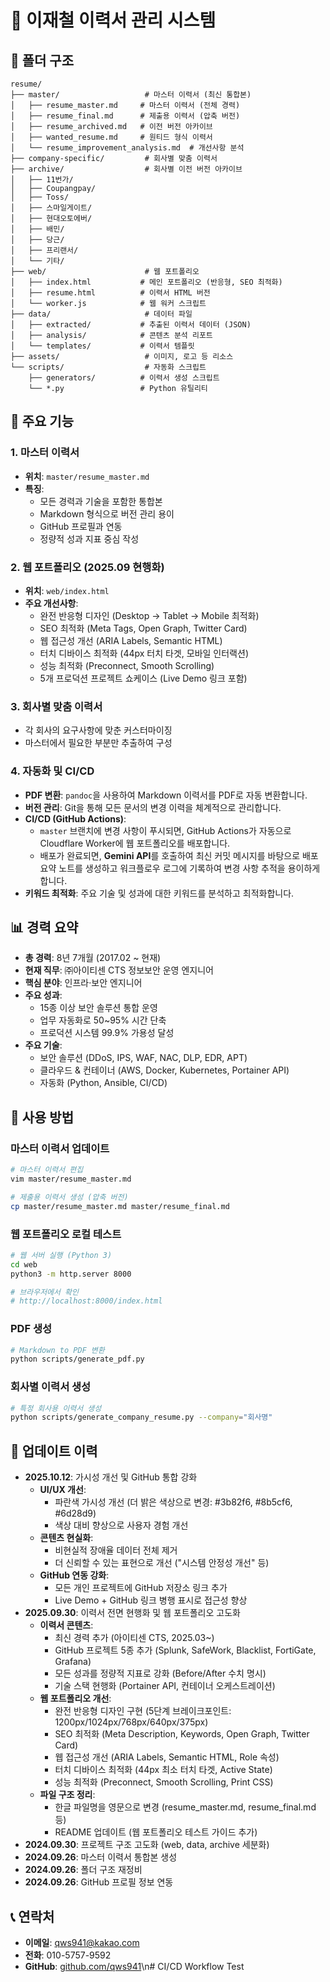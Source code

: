 # 📄 이재철 이력서 관리 시스템

## 📁 폴더 구조

```
resume/
├── master/                   # 마스터 이력서 (최신 통합본)
│   ├── resume_master.md     # 마스터 이력서 (전체 경력)
│   ├── resume_final.md      # 제출용 이력서 (압축 버전)
│   ├── resume_archived.md   # 이전 버전 아카이브
│   ├── wanted_resume.md     # 원티드 형식 이력서
│   └── resume_improvement_analysis.md  # 개선사항 분석
├── company-specific/         # 회사별 맞춤 이력서
├── archive/                  # 회사별 이전 버전 아카이브
│   ├── 11번가/
│   ├── Coupangpay/
│   ├── Toss/
│   ├── 스마일게이트/
│   ├── 현대오토에버/
│   ├── 배민/
│   ├── 당근/
│   ├── 프리랜서/
│   └── 기타/
├── web/                      # 웹 포트폴리오
│   ├── index.html           # 메인 포트폴리오 (반응형, SEO 최적화)
│   ├── resume.html          # 이력서 HTML 버전
│   └── worker.js            # 웹 워커 스크립트
├── data/                     # 데이터 파일
│   ├── extracted/           # 추출된 이력서 데이터 (JSON)
│   ├── analysis/            # 콘텐츠 분석 리포트
│   └── templates/           # 이력서 템플릿
├── assets/                   # 이미지, 로고 등 리소스
└── scripts/                  # 자동화 스크립트
    ├── generators/          # 이력서 생성 스크립트
    └── *.py                 # Python 유틸리티
```

## 🚀 주요 기능

### 1. 마스터 이력서
- **위치**: `master/resume_master.md`
- **특징**:
  - 모든 경력과 기술을 포함한 통합본
  - Markdown 형식으로 버전 관리 용이
  - GitHub 프로필과 연동
  - 정량적 성과 지표 중심 작성

### 2. 웹 포트폴리오 (2025.09 현행화)
- **위치**: `web/index.html`
- **주요 개선사항**:
  - 완전 반응형 디자인 (Desktop → Tablet → Mobile 최적화)
  - SEO 최적화 (Meta Tags, Open Graph, Twitter Card)
  - 웹 접근성 개선 (ARIA Labels, Semantic HTML)
  - 터치 디바이스 최적화 (44px 터치 타겟, 모바일 인터랙션)
  - 성능 최적화 (Preconnect, Smooth Scrolling)
  - 5개 프로덕션 프로젝트 쇼케이스 (Live Demo 링크 포함)

### 3. 회사별 맞춤 이력서
- 각 회사의 요구사항에 맞춘 커스터마이징
- 마스터에서 필요한 부분만 추출하여 구성

### 4. 자동화 및 CI/CD
- **PDF 변환**: `pandoc`을 사용하여 Markdown 이력서를 PDF로 자동 변환합니다.
- **버전 관리**: Git을 통해 모든 문서의 변경 이력을 체계적으로 관리합니다.
- **CI/CD (GitHub Actions)**:
  - `master` 브랜치에 변경 사항이 푸시되면, GitHub Actions가 자동으로 Cloudflare Worker에 웹 포트폴리오를 배포합니다.
  - 배포가 완료되면, **Gemini API**를 호출하여 최신 커밋 메시지를 바탕으로 배포 요약 노트를 생성하고 워크플로우 로그에 기록하여 변경 사항 추적을 용이하게 합니다.
- **키워드 최적화**: 주요 기술 및 성과에 대한 키워드를 분석하고 최적화합니다.

## 📊 경력 요약

- **총 경력**: 8년 7개월 (2017.02 ~ 현재)
- **현재 직무**: ㈜아이티센 CTS 정보보안 운영 엔지니어
- **핵심 분야**: 인프라·보안 엔지니어
- **주요 성과**:
  - 15종 이상 보안 솔루션 통합 운영
  - 업무 자동화로 50~95% 시간 단축
  - 프로덕션 시스템 99.9% 가용성 달성
- **주요 기술**:
  - 보안 솔루션 (DDoS, IPS, WAF, NAC, DLP, EDR, APT)
  - 클라우드 & 컨테이너 (AWS, Docker, Kubernetes, Portainer API)
  - 자동화 (Python, Ansible, CI/CD)

## 🎯 사용 방법

### 마스터 이력서 업데이트
```bash
# 마스터 이력서 편집
vim master/resume_master.md

# 제출용 이력서 생성 (압축 버전)
cp master/resume_master.md master/resume_final.md
```

### 웹 포트폴리오 로컬 테스트
```bash
# 웹 서버 실행 (Python 3)
cd web
python3 -m http.server 8000

# 브라우저에서 확인
# http://localhost:8000/index.html
```

### PDF 생성
```bash
# Markdown to PDF 변환
python scripts/generate_pdf.py
```

### 회사별 이력서 생성
```bash
# 특정 회사용 이력서 생성
python scripts/generate_company_resume.py --company="회사명"
```

## 🔄 업데이트 이력

- **2025.10.12**: 가시성 개선 및 GitHub 통합 강화
  - **UI/UX 개선**:
    - 파란색 가시성 개선 (더 밝은 색상으로 변경: #3b82f6, #8b5cf6, #6d28d9)
    - 색상 대비 향상으로 사용자 경험 개선
  - **콘텐츠 현실화**:
    - 비현실적 장애율 데이터 전체 제거
    - 더 신뢰할 수 있는 표현으로 개선 ("시스템 안정성 개선" 등)
  - **GitHub 연동 강화**:
    - 모든 개인 프로젝트에 GitHub 저장소 링크 추가
    - Live Demo + GitHub 링크 병행 표시로 접근성 향상
- **2025.09.30**: 이력서 전면 현행화 및 웹 포트폴리오 고도화
  - **이력서 콘텐츠**:
    - 최신 경력 추가 (아이티센 CTS, 2025.03~)
    - GitHub 프로젝트 5종 추가 (Splunk, SafeWork, Blacklist, FortiGate, Grafana)
    - 모든 성과를 정량적 지표로 강화 (Before/After 수치 명시)
    - 기술 스택 현행화 (Portainer API, 컨테이너 오케스트레이션)
  - **웹 포트폴리오 개선**:
    - 완전 반응형 디자인 구현 (5단계 브레이크포인트: 1200px/1024px/768px/640px/375px)
    - SEO 최적화 (Meta Description, Keywords, Open Graph, Twitter Card)
    - 웹 접근성 개선 (ARIA Labels, Semantic HTML, Role 속성)
    - 터치 디바이스 최적화 (44px 최소 터치 타겟, Active State)
    - 성능 최적화 (Preconnect, Smooth Scrolling, Print CSS)
  - **파일 구조 정리**:
    - 한글 파일명을 영문으로 변경 (resume_master.md, resume_final.md 등)
    - README 업데이트 (웹 포트폴리오 테스트 가이드 추가)
- **2024.09.30**: 프로젝트 구조 고도화 (web, data, archive 세분화)
- **2024.09.26**: 마스터 이력서 통합본 생성
- **2024.09.26**: 폴더 구조 재정비
- **2024.09.26**: GitHub 프로필 정보 연동

## 📞 연락처

- **이메일**: qws941@kakao.com
- **전화**: 010-5757-9592
- **GitHub**: [github.com/qws941](https://github.com/qws941)\n# CI/CD Workflow Test
